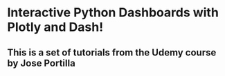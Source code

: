 # Interactive Python Dashboards with Plotly and Dash!
## This is a set of tutorials from the Udemy course by Jose Portilla

